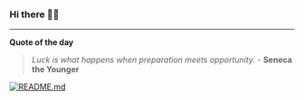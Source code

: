 ### Hi there 👋🏻


---

**Quote of the day**

> *Luck is what happens when preparation meets opportunity.* - **Seneca the Younger** 

[![README.md](https://github.com/marcolovazzano/marcolovazzano/actions/workflows/readme.yml/badge.svg?branch=main)](https://github.com/marcolovazzano/marcolovazzano/actions/workflows/readme.yml)
